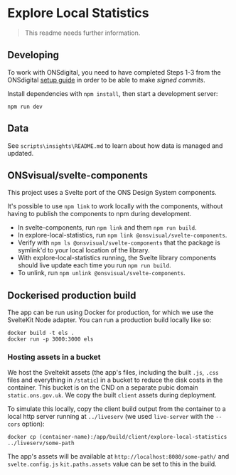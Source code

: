 # Explore Local Statistics

> This readme needs further information.

## Developing

To work with ONSdigital, you need to have completed Steps 1-3 from the ONSdigital [setup guide](https://github.com/ONSdigital/dp/blob/main/guides/GETTING_STARTED.md) in order to be able to make _signed commits_.

Install dependencies with `npm install`, then start a development server:

    npm run dev

## Data

See `scripts\insights\README.md` to learn about how data is managed and updated.

## ONSvisual/svelte-components

This project uses a Svelte port of the ONS Design System components.

It's possible to use `npm link` to work locally with the components, without having to publish the components to npm during development.

- In svelte-components, run `npm link` and them `npm run build`.
- In explore-local-statistics, run `npm link @onsvisual/svelte-components`.
- Verify with `npm ls @onsvisual/svelte-components` that the package is symlink'd to your local location of the library.
- With explore-local-statistics running, the Svelte library components should live update each time you run `npm run build`.
- To unlink, run `npm unlink @onsvisual/svelte-components`.

## Dockerised production build

The app can be run using Docker for production, for which we use the SvelteKit Node adapter. You can run a production build locally like so:

    docker build -t els .
    docker run -p 3000:3000 els

### Hosting assets in a bucket

We host the Sveltekit assets (the app's files, including the built `.js`, `.css` files and everything in `/static`) in a bucket to reduce the disk costs in the container. This bucket is on the CND on a separate pubic domain `static.ons.gov.uk`. We copy the built `client` assets during deployment.

To simulate this locally, copy the client build output from the container to a local http server running at `../liveserv` (we used `live-server` with the `--cors` option):

    docker cp (container-name):/app/build/client/explore-local-statistics ../liveserv/some-path

The app's assets will be available at `http://localhost:8080/some-path/` and `svelte.config.js` `kit.paths.assets` value can be set to this in the build.
